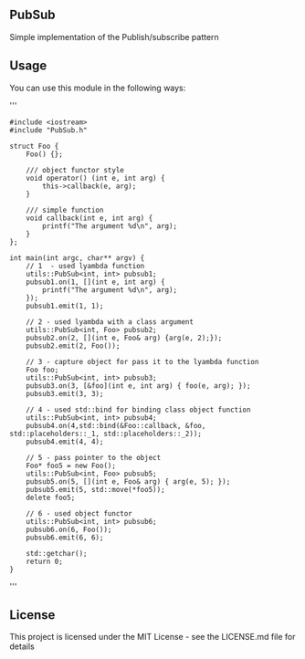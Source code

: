 ## PubSub
Simple implementation of the Publish/subscribe pattern


## Usage
You can use this module in the following ways:

'''

	#include <iostream>
	#include "PubSub.h"

	struct Foo {
		Foo() {};

		/// object functor style
		void operator() (int e, int arg) {
			this->callback(e, arg);
		}

		/// simple function
		void callback(int e, int arg) {
			printf("The argument %d\n", arg);
		}
	};
			
	int main(int argc, char** argv) {
		// 1  - used lyambda function
		utils::PubSub<int, int> pubsub1;
		pubsub1.on(1, [](int e, int arg) {
			printf("The argument %d\n", arg);
		});
		pubsub1.emit(1, 1);
			
		// 2 - used lyambda with a class argument
		utils::PubSub<int, Foo> pubsub2;
		pubsub2.on(2, [](int e, Foo& arg) {arg(e, 2);});
		pubsub2.emit(2, Foo());
		
		// 3 - capture object for pass it to the lyambda function
		Foo foo;
		utils::PubSub<int, int> pubsub3;
		pubsub3.on(3, [&foo](int e, int arg) { foo(e, arg);	});
		pubsub3.emit(3, 3);

		// 4 - used std::bind for binding class object function
		utils::PubSub<int, int> pubsub4;
		pubsub4.on(4,std::bind(&Foo::callback, &foo, std::placeholders::_1, std::placeholders::_2));
		pubsub4.emit(4, 4);

		// 5 - pass pointer to the object
		Foo* foo5 = new Foo();
		utils::PubSub<int, Foo> pubsub5;
		pubsub5.on(5, [](int e, Foo& arg) { arg(e, 5); });
		pubsub5.emit(5, std::move(*foo5));
		delete foo5;
			
		// 6 - used object functor
		utils::PubSub<int, int> pubsub6;
		pubsub6.on(6, Foo());
		pubsub6.emit(6, 6);

		std::getchar();
		return 0;
	}
'''

## License

This project is licensed under the MIT License - see the LICENSE.md file for details

